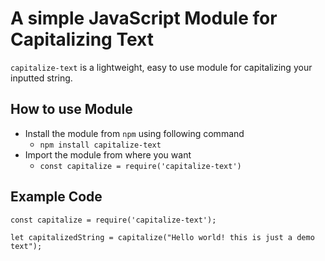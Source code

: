 # A simple JavaScript Module for Capitalizing Text
`capitalize-text` is a lightweight, easy to use module for capitalizing your inputted string.

## How to use Module

* Install the module from `npm` using following command
  * `npm install capitalize-text`
* Import the module from where you want
  * `const capitalize = require('capitalize-text')`
 
 ## Example Code
 
 ```
 const capitalize = require('capitalize-text');
 
 let capitalizedString = capitalize("Hello world! this is just a demo text");
 ```